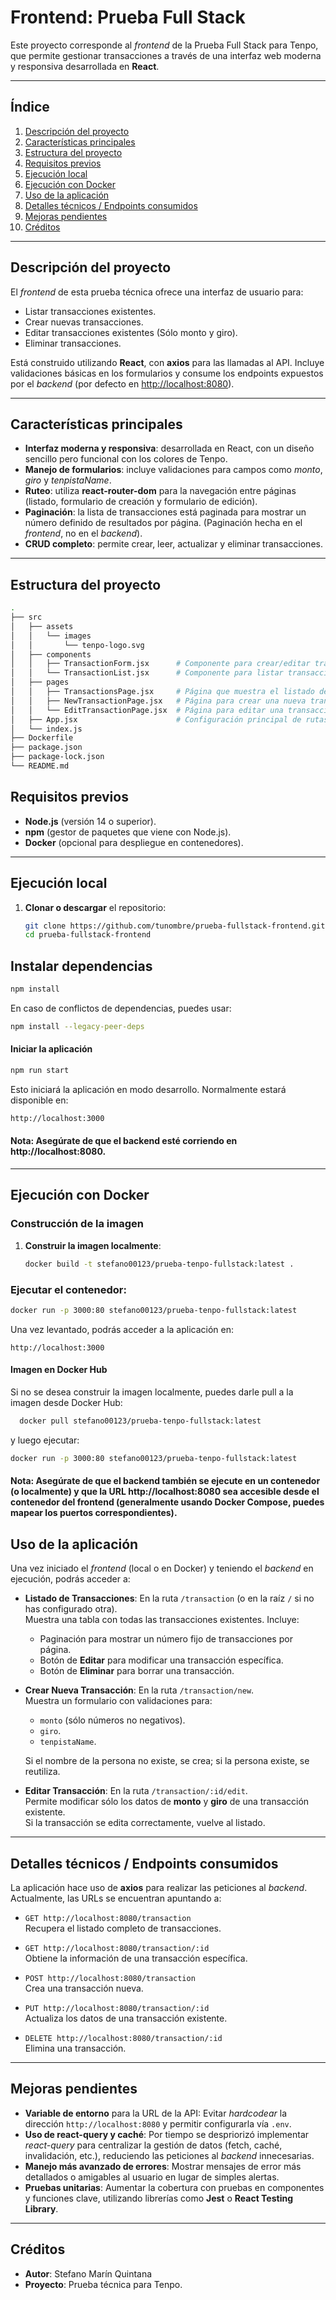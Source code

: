 # **Frontend: Prueba Full Stack**

Este proyecto corresponde al _frontend_ de la Prueba Full Stack para Tenpo, que permite gestionar transacciones a través de una interfaz web moderna y responsiva desarrollada en **React**.

---

## **Índice**
1. [Descripción del proyecto](#descripción-del-proyecto)  
2. [Características principales](#características-principales)  
3. [Estructura del proyecto](#estructura-del-proyecto)  
4. [Requisitos previos](#requisitos-previos)  
5. [Ejecución local](#ejecución-local)  
6. [Ejecución con Docker](#ejecución-con-docker)  
7. [Uso de la aplicación](#uso-de-la-aplicación)  
8. [Detalles técnicos / Endpoints consumidos](#detalles-técnicos--endpoints-consumidos)  
9. [Mejoras pendientes](#mejoras-pendientes)  
11. [Créditos](#créditos)  

---

## **Descripción del proyecto**

El _frontend_ de esta prueba técnica ofrece una interfaz de usuario para:

- Listar transacciones existentes.  
- Crear nuevas transacciones.  
- Editar transacciones existentes (Sólo monto y giro).  
- Eliminar transacciones.  

Está construido utilizando **React**, con **axios** para las llamadas al API. Incluye validaciones básicas en los formularios y consume los endpoints expuestos por el _backend_ (por defecto en [http://localhost:8080](http://localhost:8080)).

---

## **Características principales**

- **Interfaz moderna y responsiva**: desarrollada en React, con un diseño sencillo pero funcional con los colores de Tenpo.  
- **Manejo de formularios**: incluye validaciones para campos como _monto_, _giro_ y _tenpistaName_.  
- **Ruteo**: utiliza **react-router-dom** para la navegación entre páginas (listado, formulario de creación y formulario de edición).  
- **Paginación**: la lista de transacciones está paginada para mostrar un número definido de resultados por página. (Paginación hecha en el _frontend_, no en el _backend_).  
- **CRUD completo**: permite crear, leer, actualizar y eliminar transacciones.  

---

## **Estructura del proyecto**

```bash
.
├── src
│   ├── assets
│   │   └── images
│   │       └── tenpo-logo.svg
│   ├── components
│   │   ├── TransactionForm.jsx      # Componente para crear/editar transacciones
│   │   └── TransactionList.jsx      # Componente para listar transacciones
│   ├── pages
│   │   ├── TransactionsPage.jsx     # Página que muestra el listado de transacciones
│   │   ├── NewTransactionPage.jsx   # Página para crear una nueva transacción
│   │   └── EditTransactionPage.jsx  # Página para editar una transacción existente
│   ├── App.jsx                      # Configuración principal de rutas
│   └── index.js                    
├── Dockerfile                       
├── package.json
├── package-lock.json
└── README.md
```

## **Requisitos previos**

- **Node.js** (versión 14 o superior).  
- **npm** (gestor de paquetes que viene con Node.js).  
- **Docker** (opcional para despliegue en contenedores).

---

## **Ejecución local**

1. **Clonar o descargar** el repositorio:

   ```bash
   git clone https://github.com/tunombre/prueba-fullstack-frontend.git
   cd prueba-fullstack-frontend
   ```
## **Instalar dependencias**

```bash
npm install
```
En caso de conflictos de dependencias, puedes usar:
```bash 
npm install --legacy-peer-deps
```
#### Iniciar la aplicación
```bash 
npm run start
```
Esto iniciará la aplicación en modo desarrollo. Normalmente estará disponible en:
```bash 
http://localhost:3000
```

#### Nota: Asegúrate de que el backend esté corriendo en http://localhost:8080.

---
## **Ejecución con Docker**

### **Construcción de la imagen**

1. **Construir la imagen localmente**:

   ```bash
   docker build -t stefano00123/prueba-tenpo-fullstack:latest .
    ```

### **Ejecutar el contenedor**:

 ```bash
docker run -p 3000:80 stefano00123/prueba-tenpo-fullstack:latest
```
Una vez levantado, podrás acceder a la aplicación en:

    http://localhost:3000


#### Imagen en Docker Hub

Si no se desea construir la imagen localmente, puedes darle pull a la imagen desde Docker Hub:
 ```bash
   docker pull stefano00123/prueba-tenpo-fullstack:latest
 ```
 
y luego ejecutar:
 ```bash
docker run -p 3000:80 stefano00123/prueba-tenpo-fullstack:latest
 ```
 
#### Nota: Asegúrate de que el backend también se ejecute en un contenedor (o localmente) y que la URL http://localhost:8080 sea accesible desde el contenedor del frontend (generalmente usando Docker Compose, puedes mapear los puertos correspondientes).


## **Uso de la aplicación**

Una vez iniciado el _frontend_ (local o en Docker) y teniendo el _backend_ en ejecución, podrás acceder a:

- **Listado de Transacciones**: En la ruta `/transaction` (o en la raíz `/` si no has configurado otra).  
  Muestra una tabla con todas las transacciones existentes. Incluye:  
  - Paginación para mostrar un número fijo de transacciones por página.  
  - Botón de **Editar** para modificar una transacción específica.  
  - Botón de **Eliminar** para borrar una transacción.

- **Crear Nueva Transacción**: En la ruta `/transaction/new`.  
  Muestra un formulario con validaciones para:  
  - `monto` (sólo números no negativos).  
  - `giro`.  
  - `tenpistaName`.  

  Si el nombre de la persona no existe, se crea; si la persona existe, se reutiliza.

- **Editar Transacción**: En la ruta `/transaction/:id/edit`.  
  Permite modificar sólo los datos de **monto** y **giro** de una transacción existente.  
  Si la transacción se edita correctamente, vuelve al listado.

---

## **Detalles técnicos / Endpoints consumidos**

La aplicación hace uso de **axios** para realizar las peticiones al _backend_. Actualmente, las URLs se encuentran apuntando a:

- `GET http://localhost:8080/transaction`  
  Recupera el listado completo de transacciones.

- `GET http://localhost:8080/transaction/:id`  
  Obtiene la información de una transacción específica.

- `POST http://localhost:8080/transaction`  
  Crea una transacción nueva.

- `PUT http://localhost:8080/transaction/:id`  
  Actualiza los datos de una transacción existente.

- `DELETE http://localhost:8080/transaction/:id`  
  Elimina una transacción.

---

## **Mejoras pendientes**

- **Variable de entorno** para la URL de la API: Evitar _hardcodear_ la dirección `http://localhost:8080` y permitir configurarla vía `.env`.  
- **Uso de react-query y caché**: Por tiempo se despriorizó implementar _react-query_ para centralizar la gestión de datos (fetch, caché, invalidación, etc.), reduciendo las peticiones al _backend_ innecesarias.  
- **Manejo más avanzado de errores**: Mostrar mensajes de error más detallados o amigables al usuario en lugar de simples alertas.  
- **Pruebas unitarias**: Aumentar la cobertura con pruebas en componentes y funciones clave, utilizando librerías como **Jest** o **React Testing Library**.

---

## **Créditos**

- **Autor**: Stefano Marín Quintana  
- **Proyecto**: Prueba técnica para Tenpo.


